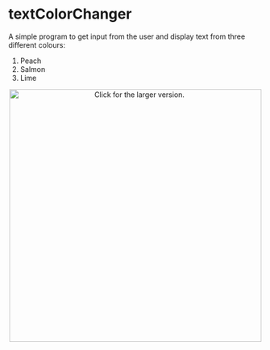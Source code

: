 # textColorChanger
A simple program to get input from the user and display text from three different colours:
1. Peach
2. Salmon
3. Lime

<center><a href="https://drive.google.com/uc?export=view&id=1agDisjf1F5jGQm7NaJ9Sc68QEv43CwIc"><img src="https://drive.google.com/uc?export=view&id=1agDisjf1F5jGQm7NaJ9Sc68QEv43CwIc" style="width: 500px; max-width: 100%; height: auto" title="Click for the larger version." /></a><center>

